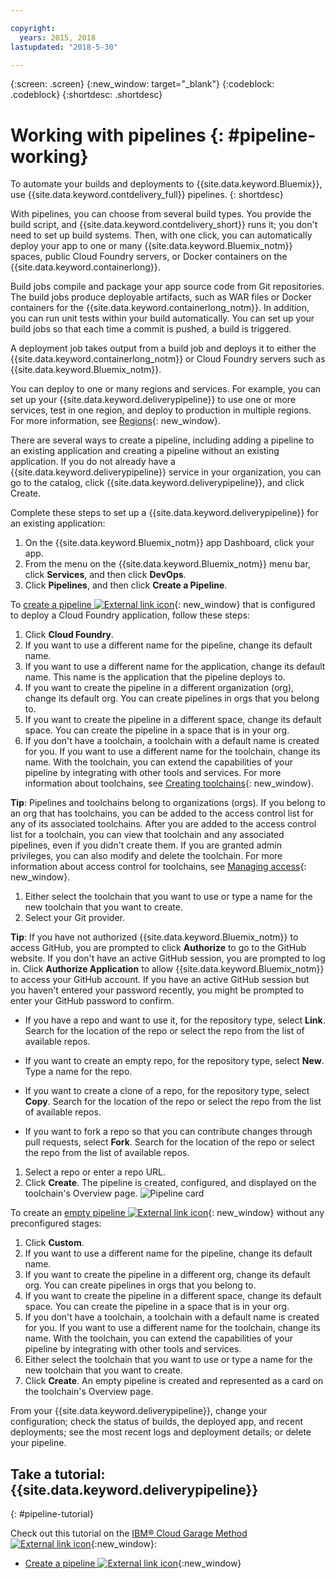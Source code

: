 ```yaml
---

copyright:
  years: 2015, 2018
lastupdated: "2018-5-30"

---
```



{:screen: .screen}
{:new_window: target="_blank"}
{:codeblock: .codeblock}
{:shortdesc: .shortdesc}

# Working with pipelines {: #pipeline-working}

To automate your builds and deployments to {{site.data.keyword.Bluemix}}, use {{site.data.keyword.contdelivery_full}} pipelines.
{: shortdesc}

With pipelines, you can choose from several build types. You provide the build script, and {{site.data.keyword.contdelivery_short}} runs it; you don't need to set up build systems. Then, with one click, you can automatically deploy your app to one or many {{site.data.keyword.Bluemix_notm}} spaces, public Cloud Foundry servers, or Docker containers on the {{site.data.keyword.containerlong}}.

Build jobs compile and package your app source code from Git repositories. The build jobs produce deployable artifacts, such as WAR files or Docker containers for the {{site.data.keyword.containerlong_notm}}. In addition, you can run unit tests within your build automatically. You can set up your build jobs so that each time a commit is pushed, a build is triggered.

A deployment job takes output from a build job and deploys it to either the {{site.data.keyword.containerlong_notm}} or Cloud Foundry servers such as {{site.data.keyword.Bluemix_notm}}.

You can deploy to one or many regions and services. For example, you can set up your {{site.data.keyword.deliverypipeline}} to use one or more services, test in one region, and deploy to production in multiple regions. For more information, see [Regions](/docs/overview/whatisbluemix.html#ov_intro_reg){: new_window}.

There are several ways to create a pipeline, including adding a pipeline to an existing application and creating a pipeline without an existing application. If you do not already have a {{site.data.keyword.deliverypipeline}} service in your organization, you can go to the catalog, click {{site.data.keyword.deliverypipeline}}, and click Create.

Complete these steps to set up a {{site.data.keyword.deliverypipeline}} for an existing application:

1. On the {{site.data.keyword.Bluemix_notm}} app Dashboard, click your app.
1. From the menu on the {{site.data.keyword.Bluemix_notm}} menu bar, click **Services**, and then click **DevOps**.
1. Click **Pipelines**, and then click **Create a Pipeline**.

To [create a pipeline ![External link icon](../../icons/launch-glyph.svg "External link icon")](https://console.bluemix.net/devops/pipelines/dashboard/create){: new_window} that is configured to deploy a Cloud Foundry application, follow these steps:

1. Click **Cloud Foundry**.
1. If you want to use a different name for the pipeline, change its default name.
1. If you want to use a different name for the application, change its default name. This name is the application that the pipeline deploys to.
1. If you want to create the pipeline in a different organization (org), change its default org. You can create pipelines in orgs that you belong to.
1. If you want to create the pipeline in a different space, change its default space. You can create the pipeline in a space that is in your org.
1. If you don't have a toolchain, a toolchain with a default name is created for you. If you want to use a different name for the toolchain, change its name. With the toolchain, you can extend the capabilities of your pipeline by integrating with other tools and services. For more information about toolchains, see [Creating toolchains](/docs/services/ContinuousDelivery/toolchains_working.html){: new_window}.

 **Tip**: Pipelines and toolchains belong to organizations (orgs). If you belong to an org that has toolchains, you can be added to the access control list for any of its associated toolchains. After you are added to the access control list for a toolchain, you can view that toolchain and any associated pipelines, even if you didn't create them. If you are granted admin privileges, you can also modify and delete the toolchain. For more information about access control for toolchains, see [Managing access](/docs/services/ContinuousDelivery/toolchains_using.html#managing_access){: new_window}.

1. Either select the toolchain that you want to use or type a name for the new toolchain that you want to create.
1. Select your Git provider.

 **Tip**: If you have not authorized {{site.data.keyword.Bluemix_notm}} to access GitHub, you are prompted to click **Authorize** to go to the GitHub website. If you don't have an active GitHub session, you are prompted to log in. Click **Authorize Application** to allow {{site.data.keyword.Bluemix_notm}} to access your GitHub account. If you have an active GitHub session but you haven't entered your password recently, you might be prompted to enter your GitHub password to confirm.

   * If you have a repo and want to use it, for the repository type, select **Link**. Search for the location of the repo or select the repo from the list of available repos.

   * If you want to create an empty repo, for the repository type, select **New**. Type a name for the repo.

   * If you want to create a clone of a repo, for the repository type, select **Copy**. Search for the location of the repo or select the repo from the list of available repos.

   * If you want to fork a repo so that you can contribute changes through pull requests, select **Fork**. Search for the location of the repo or select the repo from the list of available repos.

1. Select a repo or enter a repo URL.
1. Click **Create**. The pipeline is created, configured, and displayed on the toolchain's Overview page.
 ![Pipeline card](images/cd_pipeline.png)

To create an [empty pipeline ![External link icon](../../icons/launch-glyph.svg "External link icon")](https://console.bluemix.net/devops/pipelines/dashboard/create){: new_window} without any preconfigured stages:

1. Click **Custom**.
1. If you want to use a different name for the pipeline, change its default name.
1. If you want to create the pipeline in a different org, change its default org. You can create pipelines in orgs that you belong to.
1. If you want to create the pipeline in a different space, change its default space. You can create the pipeline in a space that is in your org.
1. If you don't have a toolchain, a toolchain with a default name is created for you. If you want to use a different name for the toolchain, change its name. With the toolchain, you can extend the capabilities of your pipeline by integrating with other tools and services.
1. Either select the toolchain that you want to use or type a name for the new toolchain that you want to create.
1. Click **Create**. An empty pipeline is created and represented as a card on the toolchain's Overview page.

From your {{site.data.keyword.deliverypipeline}}, change your configuration; check the status of builds, the deployed app, and recent deployments; see the most recent logs and deployment details; or delete your pipeline.

## Take a tutorial: {{site.data.keyword.deliverypipeline}}
{: #pipeline-tutorial}

Check out this tutorial on the [IBM&reg; Cloud Garage Method ![External link icon](../../icons/launch-glyph.svg "External link icon")](https://www.ibm.com/cloud/garage){:new_window}:
  * [Create a pipeline ![External link icon](../../icons/launch-glyph.svg "External link icon")](https://www.ibm.com/cloud/garage/tutorials/tutorial_first_pipeline?task=1){:new_window}
